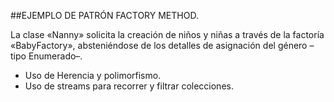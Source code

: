 ##EJEMPLO DE PATRÓN FACTORY METHOD.

La clase «Nanny» solicita la creación de niños y niñas a través de la factoría «BabyFactory», absteniéndose de los detalles de asignación del género –tipo Enumerado–.

* Uso de Herencia y polimorfismo.
* Uso de streams para recorrer y filtrar colecciones.
